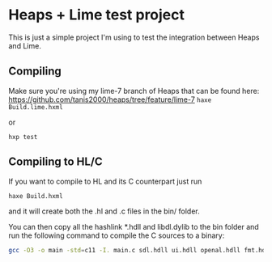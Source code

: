 # Heaps + Lime test project

This is just a simple project I'm using to test the integration between Heaps and Lime.

## Compiling

Make sure you're using my lime-7 branch of Heaps that can be found here: <https://github.com/tanis2000/heaps/tree/feature/lime-7>
`haxe Build.lime.hxml`

or

`hxp test`

## Compiling to HL/C

If you want to compile to HL and its C counterpart just run

`haxe Build.hxml`

and it will create both the .hl and .c files in the bin/ folder.

You can then copy all the hashlink *.hdll and libdl.dylib to the bin folder and run the following command to compile the C sources to a binary:

```sh
gcc -O3 -o main -std=c11 -I. main.c sdl.hdll ui.hdll openal.hdll fmt.hdll uv.hdll -lhl -lsdl2 -lm -lopenal -L/usr/local/opt/openal-soft/lib -framework OpenGL
```
